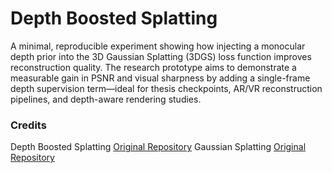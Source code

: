 # Depth Boosted Splatting
A minimal, reproducible experiment showing how injecting a monocular depth prior into the 3D Gaussian Splatting (3DGS) loss function improves reconstruction quality.
The research prototype aims to demonstrate a measurable gain in PSNR and visual sharpness by adding a single-frame depth supervision term—ideal for thesis checkpoints, AR/VR reconstruction pipelines, and depth-aware rendering studies.


### Credits
Depth Boosted Splatting [Original Repository](https://github.com/DepthAnything/Depth-Anything-V2)
Gaussian Splatting [Original Repository](https://github.com/graphdeco-inria/gaussian-splatting)
